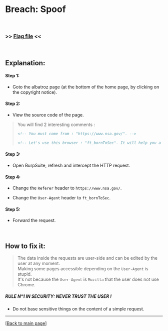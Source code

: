 # Breach: Spoof


<br>

### >> [Flag file](../flag) <<

<br>


## Explanation:


#### Step 1:

- Goto the albatroz page (at the bottom of the home page, by clicking on the copyright notice).


#### Step 2:

- View the source code of the page.

> You will find 2 interesting comments :
> ```html
> <!-- You must come from : "https://www.nsa.gov/". -->
> ```
> ```html
> <!-- Let's use this browser : "ft_bornToSec". It will help you a lot. -->
> ```


#### Step 3:

- Open BurpSuite, refresh and intercept the HTTP request.


#### Step 4:

- Change the `Referer` header to `https://www.nsa.gov/`.

- Change the `User-Agent` header to `ft_bornToSec`.


#### Step 5:

- Forward the request.


<br>


## How to fix it:

> The data inside the requests are user-side and can be edited by the user at any moment.<br>
> Making some pages accessible depending on the `User-Agent` is stupid.<br>
> It's not because the `User-Agent` is `Mozilla` that the user does not use Chrome.

##### RULE N°1 IN SECURITY: NEVER TRUST THE USER !

- Do not base sensitive things on the content of a simple request.


---

[[Back to main page](/#darkly)]
